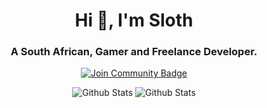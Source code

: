 <h1 align="center">Hi 👋, I'm Sloth</h1>
<h3 align="center">A South African, Gamer and Freelance Developer.</h3>

<div align="center">
<a href="[https://buymea](https://www.buymeacoffee.com/sloththedev)"><img src="https://img.shields.io/badge/Buy%20Me%20a%20Coffee-ffdd00?style=for-the-badge&logo=buy-me-a-coffee&logoColor=black" alt="Join Community Badge"/></a>

![Github Stats](https://github-readme-stats.vercel.app/api/top-langs?username=michaelrosstarr&show_icons=true&locale=en&layout=compact&theme=radical)
![Github Stats](https://github-readme-stats.vercel.app/api?username=michaelrosstarr&show_icons=true&locale=en&theme=radical)
